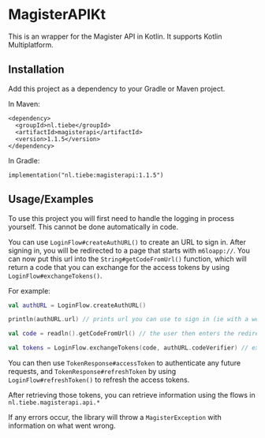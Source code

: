 
# MagisterAPIKt

This is an wrapper for the Magister API in Kotlin. It supports Kotlin Multiplatform.




## Installation

Add this project as a dependency to your Gradle or Maven project.

In Maven:
```
<dependency>
  <groupId>nl.tiebe</groupId>
  <artifactId>magisterapi</artifactId>
  <version>1.1.5</version>
</dependency>
```

In Gradle:
```
implementation("nl.tiebe:magisterapi:1.1.5")
```


## Usage/Examples

To use this project you will first need to handle the logging in process yourself. This cannot be done automatically in code.

You can use `LoginFlow#createAuthURL()` to create an URL to sign in.
After signing in, you will be redirected to a page that starts with `m6loapp://`.
You can now put this url into the `String#getCodeFromUrl()` function, which will return a code that you can exchange for the access tokens by using `LoginFlow#exchangeTokens()`.


For example:
```kotlin
val authURL = LoginFlow.createAuthURL()

println(authURL.url) // prints url you can use to sign in (ie with a webview or just in the browser)

val code = readln().getCodeFromUrl() // the user then enters the redirect uri after login, and extracts the code

val tokens = LoginFlow.exchangeTokens(code, authURL.codeVerifier) // exchange code for tokens
```

You can then use `TokenResponse#accessToken` to authenticate any future requests, and `TokenResponse#refreshToken` by using `LoginFlow#refreshToken()` to refresh the access tokens.

After retrieving those tokens, you can retrieve information using the flows in `nl.tiebe.magisterapi.api.*`

If any errors occur, the library will throw a `MagisterException` with information on what went wrong.